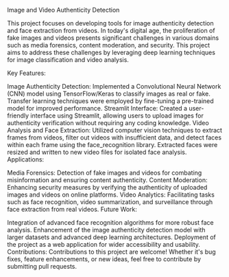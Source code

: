 Image and Video Authenticity Detection

This project focuses on developing tools for image authenticity detection and face extraction from videos. In today's digital age, the proliferation of fake images and videos presents significant challenges in various domains such as media forensics, content moderation, and security. This project aims to address these challenges by leveraging deep learning techniques for image classification and video analysis.

Key Features:

Image Authenticity Detection: Implemented a Convolutional Neural Network (CNN) model using TensorFlow/Keras to classify images as real or fake. Transfer learning techniques were employed by fine-tuning a pre-trained model for improved performance.
Streamlit Interface: Created a user-friendly interface using Streamlit, allowing users to upload images for authenticity verification without requiring any coding knowledge.
Video Analysis and Face Extraction: Utilized computer vision techniques to extract frames from videos, filter out videos with insufficient data, and detect faces within each frame using the face_recognition library. Extracted faces were resized and written to new video files for isolated face analysis.
Applications:

Media Forensics: Detection of fake images and videos for combating misinformation and ensuring content authenticity.
Content Moderation: Enhancing security measures by verifying the authenticity of uploaded images and videos on online platforms.
Video Analytics: Facilitating tasks such as face recognition, video summarization, and surveillance through face extraction from real videos.
Future Work:

Integration of advanced face recognition algorithms for more robust face analysis.
Enhancement of the image authenticity detection model with larger datasets and advanced deep learning architectures.
Deployment of the project as a web application for wider accessibility and usability.
Contributions:
Contributions to this project are welcome! Whether it's bug fixes, feature enhancements, or new ideas, feel free to contribute by submitting pull requests.
